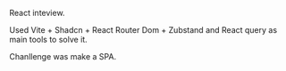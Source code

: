 React inteview.

Used Vite + Shadcn + React Router Dom + Zubstand and React query as main tools to solve it.

Chanllenge was make a SPA.

